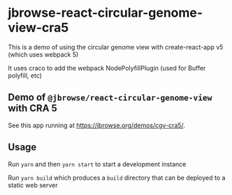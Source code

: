 # jbrowse-react-circular-genome-view-cra5

This is a demo of using the circular genome view with create-react-app v5 (which
uses webpack 5)

It uses craco to add the webpack NodePolyfillPlugin (used for Buffer polyfill,
etc)

## Demo of `@jbrowse/react-circular-genome-view` with CRA 5

See this app running at https://jbrowse.org/demos/cgv-cra5/.

## Usage

Run `yarn` and then `yarn start` to start a development instance

Run `yarn build` which produces a `build` directory that can be deployed to a
static web server
